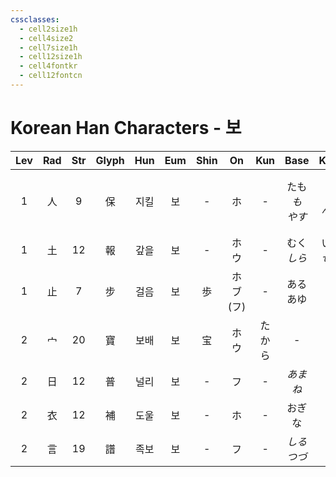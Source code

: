 ```yaml
---
cssclasses:
  - cell2size1h
  - cell4size2
  - cell7size1h
  - cell12size1h
  - cell4fontkr
  - cell12fontcn
---
```


# Korean Han Characters - 보

| Lev | Rad | Str | Glyph | Hun | Eum | Shin |      On       | Kun |      Base       |      Kana       | Simp | Man | Can  |       Viet        |
| :-: | :-: | :-: | :---: | :-: | :-: | :--: | :-----------: | :-: | :-------------: | :-------------: | :--: | :-: | :--: | :---------------: |
|  1  |  人  |  9  |   保   | 지킬  |  보  |  -   |       ホ       |  -  | たも<br>*も<br>やす* | つ<br>*つ<br>んじる* |  -   | bǎo | bou2 | bảo<br>bầu<br>bửu |
|  1  |  土  | 12  |   報   | 갚을  |  보  |  -   |      ホウ       |  -  |   むく<br>*しら*    |   いる<br>*せる*    |  报   | bào | bou3 |        báo        |
|  1  |  止  |  7  |   步   | 걸음  |  보  |  歩   | ホ<br>ブ<br>(フ) |  -  |    ある<br>あゆ     |     く<br>む      |  步   | bù  | bou6 |        bộ         |
|  2  |  宀  | 20  |   寶   | 보배  |  보  |  宝   |      ホウ       | たから |        -        |        -        |  宝   | bǎo | bou2 |        bảo        |
|  2  |  日  | 12  |   普   | 널리  |  보  |  -   |       フ       |  -  |      *あまね*      |       *く*       |  -   | pǔ  | pou2 |    phổ<br>phơ     |
|  2  |  衣  | 12  |   補   | 도울  |  보  |  -   |       ホ       |  -  |       おぎな       |        う        |  补   | bǔ  | bou2 |        bổ         |
|  2  |  言  | 19  |   譜   | 족보  |  보  |  -   |       フ       |  -  |   *しる<br>つづ*    |    *す<br>く*     |  谱   | pǔ  | pou2 |        phả        |
